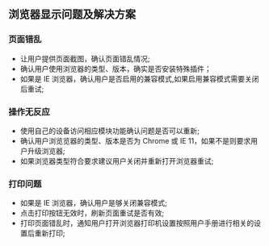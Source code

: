 ## 浏览器显示问题及解决方案

### 页面错乱

- 让用户提供页面截图，确认页面错乱情况;
- 确认用户使用浏览器的类型、版本，确实是否安装特殊插件；
- 如果是 IE 浏览器，确认用户是否启用的兼容模式,如果启用兼容模式需要关闭后重试;

### 操作无反应

- 使用自己的设备访问相应模块功能确认问题是否可以重新;
- 确认用户浏览览器的类型、版本是否为 Chrome 或 IE 11，如果不是则要求用户升级浏览器;
- 如果浏览器类型符合要求建议用户关闭并重新打开浏览器重试;

### 打印问题

- 如果是 IE 浏览器，确认用户是够关闭兼容模式;
- 点击打印按钮无效时，刷新页面重试是否有效;
- 打印页面错乱时，通知用户打开浏览器打印机设置按照用户手册进行相关的设置后重新打印;

